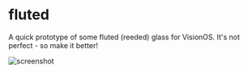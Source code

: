 # fluted
A quick prototype of some fluted (reeded) glass for VisionOS. It's not perfect - so make it better!

![screenshot](https://github.com/dejager/fluted/assets/641197/bec450f1-9294-4e9b-90aa-7dbb3765f6e9)
